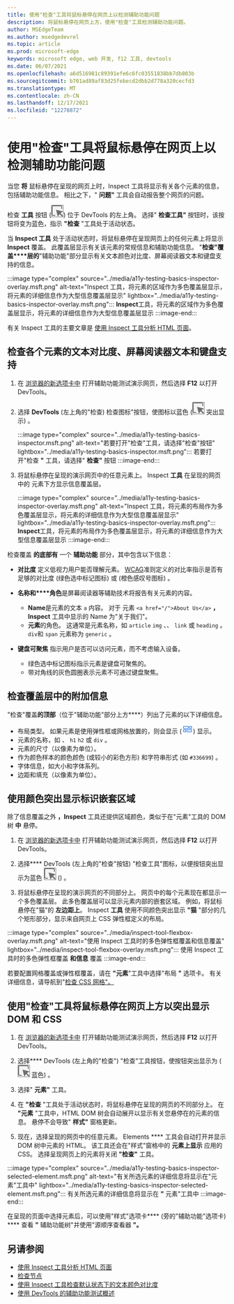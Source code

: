 ```yaml
---
title: 使用"检查"工具将鼠标悬停在网页上以检测辅助功能问题
description: 将鼠标悬停在网页上方，使用"检查"工具检测辅助功能问题。
author: MSEdgeTeam
ms.author: msedgedevrel
ms.topic: article
ms.prod: microsoft-edge
keywords: microsoft edge, web 开发, f12 工具, devtools
ms.date: 06/07/2021
ms.openlocfilehash: a6d516981c89391efe6c6fc03551838bb7db803b
ms.sourcegitcommit: b701ad89af83d25febecd2dbb2d778a320cecfd3
ms.translationtype: MT
ms.contentlocale: zh-CN
ms.lasthandoff: 12/17/2021
ms.locfileid: "12278872"
---
```

# <a name="use-the-inspect-tool-to-detect-accessibility-issues-by-hovering-over-the-webpage"></a>使用"检查"工具将鼠标悬停在网页上以检测辅助功能问题

当您 **将** 鼠标悬停在呈现的网页上时，Inspect 工具将显示有关各个元素的信息，包括辅助功能信息。
相比之下，" **问题"** 工具会自动报告整个网页的问题。

检查 **工具** 按钮 (![ 检查 ](../media/inspect-icon.msft.png)) 位于 DevTools 的左上角。  选择" **检查工具"** 按钮时，该按钮将变为蓝色，指示 **"检查** "工具处于活动状态。

当 **Inspect 工具** 处于活动状态时，将鼠标悬停在呈现网页上的任何元素上将显示 **Inspect** 覆盖。 此覆盖层显示有关该元素的常规信息和辅助功能信息。  "**检查"覆盖****层的**"辅助功能"部分显示有关文本颜色对比度、屏幕阅读器文本和键盘支持的信息。

:::image type="complex" source="../media/a11y-testing-basics-inspector-overlay.msft.png" alt-text="Inspect 工具，将元素的区域作为多色覆盖层显示，将元素的详细信息作为大型信息覆盖层显示" lightbox="../media/a11y-testing-basics-inspector-overlay.msft.png":::
    **Inspect**工具，将元素的区域作为多色覆盖层显示，将元素的详细信息作为大型信息覆盖层显示
:::image-end:::

有关 Inspect 工具的主要文章是 [使用 Inspect 工具分析 HTML 页面](../css/inspect.md)。


<!-- ====================================================================== -->
## <a name="check-individual-elements-for-text-contrast-screen-reader-text-and-keyboard-support"></a>检查各个元素的文本对比度、屏幕阅读器文本和键盘支持

<!-- Inspect tool: Accessibility section of overlay -->

1.  在 [浏览器的新选项卡中](https://microsoftedge.github.io/DevToolsSamples/a11y-testing/page-with-errors.html) 打开辅助功能测试演示网页，然后选择 **F12** 以打开 DevTools。

1.  选择 **DevTools** (左上角的"检查) 检查图标"按钮，使图标以蓝色 (![ ](../media/inspect-icon.msft.png) 突出显示) 。

    :::image type="complex" source="../media/a11y-testing-basics-inspector.msft.png" alt-text="若要打开&quot;检查&quot;工具，请选择&quot;检查&quot;按钮" lightbox="../media/a11y-testing-basics-inspector.msft.png":::
        若要打开"检查 **"** 工具，请选择" **检查"** 按钮
    :::image-end:::

1.  将鼠标悬停在呈现的演示网页中的任意元素上。  Inspect **工具** 在呈现的网页中的 元素下方显示信息覆盖层。

    :::image type="complex" source="../media/a11y-testing-basics-inspector-overlay.msft.png" alt-text="Inspect 工具，将元素的布局作为多色覆盖层显示，将元素的详细信息作为大型信息覆盖层显示" lightbox="../media/a11y-testing-basics-inspector-overlay.msft.png":::
        **Inspect**工具，将元素的布局作为多色覆盖层显示，将元素的详细信息作为大型信息覆盖层显示
    :::image-end:::

检查覆盖 **的底部有** 一个 **辅助功能** 部分，其中包含以下信息：

*   **对比度** 定义低视力用户能否理解元素。  [WCAG](https://www.w3.org/TR/WCAG21/)准则定义的对比率指示是否有足够的对比度 (绿色选中标记图标) 或 (橙色感叹号图标) 。 [](https://www.w3.org/TR/WCAG21/#dfn-contrast-ratio)

*   **名称和****角色**是屏幕阅读器等辅助技术将报告有关元素的内容。
    *   **Name**是元素的文本 `a` 内容。  对于 元素 `<a href="/">About Us</a>` **，Inspect** 工具中显示的 Name 为"关于我们"。
    *   **元素**的角色。  这通常是元素名称，如 `article` `img` 、、 `link` 或 `heading` 。  `div`和 `span` 元素称为 `generic` 。

*   **键盘可聚焦** 指示用户是否可以访问元素，而不考虑输入设备。
    *   绿色选中标记图标指示元素是键盘可聚焦的。
    *   带对角线的灰色圆圈表示元素不可通过键盘聚焦。


<!-- ====================================================================== -->
## <a name="additional-information-in-the-inspect-overlay"></a>检查覆盖层中的附加信息

<!-- general info about the Inspect tool, not particularly focused on accessibility -->

"检查"覆盖**的顶部**（位于"辅助功能"部分上方****）列出了元素的以下详细信息。

*   布局类型。 如果元素是使用弹性框或网格放置的，则会显示 (![网格布局图标](../media/grid-icon.msft.png)) 显示。
*   元素的名称，如 、 `h1` `h2` 或 `div` 。
*   元素的尺寸（以像素为单位）。
*   作为颜色样本的颜色颜色 (或较小的彩色方形) 和字符串形式 (如 `#336699`) 。
*   字体信息，如大小和字体系列。
*   边距和填充（以像素为单位）。


<!-- ====================================================================== -->
## <a name="identify-nested-regions-using-color-highlighting"></a>使用颜色突出显示标识嵌套区域

<!-- general info about the Inspect tool, not particularly focused on accessibility -->

除了信息覆盖之外 **，Inspect** 工具还提供区域颜色，类似于在"元素"工具的 DOM 树 **中** 悬停。

1.  在 [浏览器的新选项卡中](https://microsoftedge.github.io/DevToolsSamples/a11y-testing/page-with-errors.html) 打开辅助功能测试演示网页，然后选择 **F12** 以打开 DevTools。

1.  选择**** DevTools (左上角的"检查"按钮) "检查工具"图标，以便按钮突出显示为蓝色 ![ ](../media/inspect-icon.msft.png) () 。

1.  将鼠标悬停在呈现的演示网页的不同部分上。  网页中的每个元素现在都显示一个多色覆盖层。 此多色覆盖层可以显示元素内部的嵌套区域。 例如，将鼠标悬停在"猫"的 **左边距上**。  Inspect **工具** 使用不同颜色突出显示 **"猫** "部分的几个矩形部分，显示来自网页上 CSS 弹性框定义的布局。

:::image type="complex" source="../media/inspect-tool-flexbox-overlay.msft.png" alt-text="使用 Inspect 工具时的多色弹性框覆盖和信息覆盖" lightbox="../media/inspect-tool-flexbox-overlay.msft.png":::
    使用 Inspect 工具时的多色弹性框覆盖 **和信息** 覆盖
:::image-end:::

若要配置网格覆盖或弹性框覆盖，请在 **"元素**"工具中选择"布局 **"** 选项卡。 有关详细信息，请导航到"[检查 CSS 网格"。](..\css\grid.md)


<!-- ====================================================================== -->
## <a name="use-the-inspect-tool-to-hover-over-the-webpage-to-highlight-the-dom-and-css"></a>使用"检查"工具将鼠标悬停在网页上方以突出显示 DOM 和 CSS

<!-- general info about the Inspect tool, not particularly focused on accessibility -->

1.  在 [浏览器的新选项卡中](https://microsoftedge.github.io/DevToolsSamples/a11y-testing/page-with-errors.html) 打开辅助功能测试演示网页，然后选择 **F12** 以打开 DevTools。

1.  选择**** DevTools (左上角的"检查") "检查"工具按钮，使按钮突出显示为 (![ ](../media/inspect-icon.msft.png) 蓝色) 。

1.  选择" **元素"** 工具。

1.  在 **"检查** "工具处于活动状态时，将鼠标悬停在呈现的网页的不同部分上。  在 **"元素** "工具中，HTML DOM 树会自动展开以显示有关您悬停在的元素的信息。  悬停不会导致" **样式"** 窗格更新。

1.  现在，选择呈现的网页中的任意元素。  Elements **** 工具会自动打开并显示 DOM 树中元素的 HTML。 该工具还会在"样式"窗格中的 **元素上显示** 应用的 CSS。  选择呈现网页上的元素将关闭 **"检查"** 工具。

:::image type="complex" source="../media/a11y-testing-basics-inspector-selected-element.msft.png" alt-text="有关所选元素的详细信息将显示在&quot;元素&quot;工具中" lightbox="../media/a11y-testing-basics-inspector-selected-element.msft.png":::
    有关所选元素的详细信息将显示在 **"** 元素"工具中
:::image-end:::

在呈现的页面中选择元素后，可以使用"样式"选项卡**** (旁的"辅助功能"选项卡) **** 查看 **"** 辅助功能树"并使用"源顺序查看器 **"。**


<!-- ====================================================================== -->
## <a name="see-also"></a>另请参阅

*  [使用 Inspect 工具分析 HTML 页面](../css/inspect.md)
*  [检查节点](../dom/index.md#inspect-a-node)
*  [使用 Inspect 工具检查默认状态下的文本颜色对比度](test-inspect-text-contrast.md)
*  [使用 DevTools 的辅助功能测试概述](accessibility-testing-in-devtools.md)
